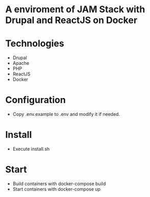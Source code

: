 # A enviroment of JAM Stack with Drupal and ReactJS on Docker

Technologies
========
  - Drupal
  - Apache
  - PHP
  - ReactJS
  - Docker

Configuration
========
  - Copy .env.example to .env and modify it if needed. 

Install
========
  - Execute install.sh

Start
========  
  - Build containers with docker-compose build
  - Start containers with docker-compose up
